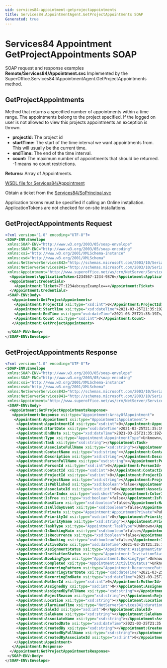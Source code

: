 ```yaml
---
uid: services84-appointment-getprojectappointments
title: Services84.AppointmentAgent.GetProjectAppointments SOAP
Generated: true
---
```


# Services84 Appointment GetProjectAppointments SOAP

SOAP request and response examples **Remote/Services84/Appointment.svc**
Implemented by the <see cref="M:SuperOffice.Services84.IAppointmentAgent.GetProjectAppointments">SuperOffice.Services84.IAppointmentAgent.GetProjectAppointments</see> method.

## GetProjectAppointments

Method that returns a specified number of appointments within a time range. The appointments belong to the project specified. If the logged on user is not allowed to view this projects appointments an exception is thrown.

* **projectId:** The project id
* **startTime:** The start of the time interval we want appointments from. This will usually be the current time.
* **endTime:** The end of the time interval.
* **count:** The maximum number of appointments that should be returned. -1 means no count restrictions.

**Returns:** Array of Appointments.


[WSDL file for Services84/Appointment](../Services84-Appointment.md)

Obtain a ticket from the [Services84/SoPrincipal.svc](../SoPrincipal/index.md)

Application tokens must be specified if calling an Online installation. ApplicationTokens are not checked for on-site installations.

## GetProjectAppointments Request

```xml
<?xml version="1.0" encoding="UTF-8"?>
<SOAP-ENV:Envelope
 xmlns:SOAP-ENV="http://www.w3.org/2003/05/soap-envelope"
 xmlns:SOAP-ENC="http://www.w3.org/2003/05/soap-encoding"
 xmlns:xsi="http://www.w3.org/2001/XMLSchema-instance"
 xmlns:xsd="http://www.w3.org/2001/XMLSchema"
 xmlns:NetServerServices842="http://schemas.microsoft.com/2003/10/Serialization/Arrays"
 xmlns:NetServerServices841="http://schemas.microsoft.com/2003/10/Serialization/"
 xmlns:Appointment="http://www.superoffice.net/ws/crm/NetServer/Services84">
  <Appointment:ApplicationToken>1234567-1234-9876</Appointment:ApplicationToken>
  <Appointment:Credentials>
    <Appointment:Ticket>7T:1234abcxyzExample==</Appointment:Ticket>
  </Appointment:Credentials>
 <SOAP-ENV:Body>
   <Appointment:GetProjectAppointments>
    <Appointment:ProjectId xsi:type="xsd:int">0</Appointment:ProjectId>
    <Appointment:StartTime xsi:type="xsd:dateTime">2021-03-25T21:35:19Z</Appointment:StartTime>
    <Appointment:EndTime xsi:type="xsd:dateTime">2021-03-25T21:35:19Z</Appointment:EndTime>
    <Appointment:Count xsi:type="xsd:int">0</Appointment:Count>
   </Appointment:GetProjectAppointments>

 </SOAP-ENV:Body>
</SOAP-ENV:Envelope>

```


## GetProjectAppointments Response

```xml
<?xml version="1.0" encoding="UTF-8"?>
<SOAP-ENV:Envelope
 xmlns:SOAP-ENV="http://www.w3.org/2003/05/soap-envelope"
 xmlns:SOAP-ENC="http://www.w3.org/2003/05/soap-encoding"
 xmlns:xsi="http://www.w3.org/2001/XMLSchema-instance"
 xmlns:xsd="http://www.w3.org/2001/XMLSchema"
 xmlns:NetServerServices842="http://schemas.microsoft.com/2003/10/Serialization/Arrays"
 xmlns:NetServerServices841="http://schemas.microsoft.com/2003/10/Serialization/"
 xmlns:Appointment="http://www.superoffice.net/ws/crm/NetServer/Services84">
 <SOAP-ENV:Body>
  <Appointment:GetProjectAppointmentsResponse>
   <Appointment:Response xsi:type="Appointment:ArrayOfAppointment">
    <Appointment:Appointment xsi:type="Appointment:Appointment">
     <Appointment:AppointmentId xsi:type="xsd:int">0</Appointment:AppointmentId>
     <Appointment:StartDate xsi:type="xsd:dateTime">2021-03-25T21:35:19Z</Appointment:StartDate>
     <Appointment:EndDate xsi:type="xsd:dateTime">2021-03-25T21:35:19Z</Appointment:EndDate>
     <Appointment:Type xsi:type="Appointment:AppointmentType">Unknown</Appointment:Type>
     <Appointment:Task xsi:type="xsd:string"></Appointment:Task>
     <Appointment:AssociateFullName xsi:type="xsd:string"></Appointment:AssociateFullName>
     <Appointment:ContactName xsi:type="xsd:string"></Appointment:ContactName>
     <Appointment:Description xsi:type="xsd:string"></Appointment:Description>
     <Appointment:PersonFullName xsi:type="xsd:string"></Appointment:PersonFullName>
     <Appointment:PersonId xsi:type="xsd:int">0</Appointment:PersonId>
     <Appointment:ContactId xsi:type="xsd:int">0</Appointment:ContactId>
     <Appointment:ProjectId xsi:type="xsd:int">0</Appointment:ProjectId>
     <Appointment:ProjectName xsi:type="xsd:string"></Appointment:ProjectName>
     <Appointment:IsPublished xsi:type="xsd:boolean">false</Appointment:IsPublished>
     <Appointment:AssociateId xsi:type="xsd:int">0</Appointment:AssociateId>
     <Appointment:ColorIndex xsi:type="xsd:short">0</Appointment:ColorIndex>
     <Appointment:IsFree xsi:type="xsd:boolean">false</Appointment:IsFree>
     <Appointment:HasAlarm xsi:type="xsd:boolean">false</Appointment:HasAlarm>
     <Appointment:IsAlldayEvent xsi:type="xsd:boolean">false</Appointment:IsAlldayEvent>
     <Appointment:Private xsi:type="Appointment:AppointmentPrivate">Public</Appointment:Private>
     <Appointment:PriorityId xsi:type="xsd:int">0</Appointment:PriorityId>
     <Appointment:PriorityName xsi:type="xsd:string"></Appointment:PriorityName>
     <Appointment:TaskType xsi:type="Appointment:TaskType">Unknown</Appointment:TaskType>
     <Appointment:IsBookingMain xsi:type="xsd:boolean">false</Appointment:IsBookingMain>
     <Appointment:IsRecurrence xsi:type="xsd:boolean">false</Appointment:IsRecurrence>
     <Appointment:IsBooking xsi:type="xsd:boolean">false</Appointment:IsBooking>
     <Appointment:ActiveDate xsi:type="xsd:dateTime">2021-03-25T21:35:19Z</Appointment:ActiveDate>
     <Appointment:AssignmentStatus xsi:type="Appointment:AssignmentStatus">Unknown</Appointment:AssignmentStatus>
     <Appointment:InvitationStatus xsi:type="Appointment:InvitationStatus">Unknown</Appointment:InvitationStatus>
     <Appointment:BookingType xsi:type="Appointment:BookingType">Unknown</Appointment:BookingType>
     <Appointment:Completed xsi:type="Appointment:ActivityStatus">Unknown</Appointment:Completed>
     <Appointment:RecurringPattern xsi:type="Appointment:RecurrencePattern">Unknown</Appointment:RecurringPattern>
     <Appointment:RecurringStartDate xsi:type="xsd:dateTime">2021-03-25T21:35:19Z</Appointment:RecurringStartDate>
     <Appointment:RecurringEndDate xsi:type="xsd:dateTime">2021-03-25T21:35:19Z</Appointment:RecurringEndDate>
     <Appointment:MotherId xsi:type="xsd:int">0</Appointment:MotherId>
     <Appointment:AssignedBy xsi:type="xsd:int">0</Appointment:AssignedBy>
     <Appointment:AssignedByFullName xsi:type="xsd:string"></Appointment:AssignedByFullName>
     <Appointment:RejectReason xsi:type="xsd:string"></Appointment:RejectReason>
     <Appointment:Location xsi:type="xsd:string"></Appointment:Location>
     <Appointment:AlarmLeadTime xsi:type="NetServerServices841:duration"></Appointment:AlarmLeadTime>
     <Appointment:SaleId xsi:type="xsd:int">0</Appointment:SaleId>
     <Appointment:SaleName xsi:type="xsd:string"></Appointment:SaleName>
     <Appointment:AssociateName xsi:type="xsd:string"></Appointment:AssociateName>
     <Appointment:CreatedDate xsi:type="xsd:dateTime">2021-03-25T21:35:19Z</Appointment:CreatedDate>
     <Appointment:CreatedBy xsi:type="xsd:string"></Appointment:CreatedBy>
     <Appointment:CreatedByFullName xsi:type="xsd:string"></Appointment:CreatedByFullName>
     <Appointment:CreatedByAssociateId xsi:type="xsd:int">0</Appointment:CreatedByAssociateId>
    </Appointment:Appointment>
   </Appointment:Response>
  </Appointment:GetProjectAppointmentsResponse>
 </SOAP-ENV:Body>
</SOAP-ENV:Envelope>

```

